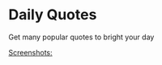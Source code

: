 # Daily Quotes

Get many popular quotes to bright your day

[Screenshots:](https://github.com/didikk/dailyquotes/tree/master/images)
